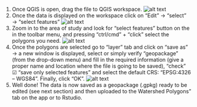 1)	Once QGIS is open, drag the file to QGIS workspace. 
![alt text](https://github.com/pgonzaleze/Working-with-a-geopackage-.gpkg-in-QGIS/blob/main/GPKG/figure_1.jpg)
2)	Once the data is displayed on the workspace click on “Edit” &rarr; “select” &rarr; “select features”
![alt text](https://github.com/pgonzaleze/Working-with-a-geopackage-.gpkg-in-QGIS/blob/main/GPKG/figure_2.jpg)
3)	Zoom in to the area of study and look for “select features” button on the in the toolbar menu, and pressing “ctrl/cmd” + “click” select the polygons you need.
![alt text](https://github.com/pgonzaleze/Working-with-a-geopackage-.gpkg-in-QGIS/blob/main/GPKG/figure_3.jpg)
4)	Once the polygons are selected go to “layer” tab and click on “save as” &rarr; a new window is displayed, select or simply verify “geopackage” (from the drop-down menu) and fill in the required information (give a proper name and location where the file is going to be saved), “check” &#x2611; “save only selected features” and select the default CRS: “EPSG:4326 – WGS84”. Finally, click “OK”. 
![alt text](https://github.com/pgonzaleze/Working-with-a-geopackage-.gpkg-in-QGIS/blob/main/GPKG/figure_4.jpg)
7)	Well done! The data is now saved as a geopackage (.gpkg) ready to be edited (see next section) and then uploaded to the Watershed Polygons” tab on the app or to Rstudio.
